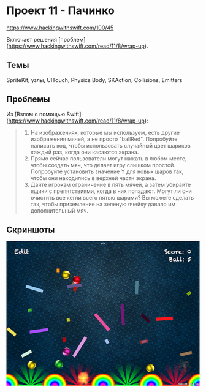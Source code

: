 # Проект 11 - Пачинко

https://www.hackingwithswift.com/100/45

Включает решения [проблем] (https://www.hackingwithswift.com/read/11/8/wrap-up).

## Темы

SpriteKit, узлы, UITouch, Physics Body, SKAction, Collisions, Emitters

## Проблемы

Из [Взлом с помощью Swift] (https://www.hackingwithswift.com/read/11/8/wrap-up):
> 1. На изображениях, которые мы используем, есть другие изображения мячей, а не просто "ballRed". Попробуйте написать код, чтобы использовать случайный цвет шариков каждый раз, когда они касаются экрана.
> 2. Прямо сейчас пользователи могут нажать в любом месте, чтобы создать мяч, что делает игру слишком простой. Попробуйте установить значение Y для новых шаров так, чтобы они находились в верхней части экрана.
> 3. Дайте игрокам ограничение в пять мячей, а затем убирайте ящики с препятствиями, когда в них попадают. Могут ли они очистить все кегли всего пятью шарами? Вы можете сделать так, чтобы приземление на зеленую ячейку давало им дополнительный мяч.

## Скриншоты

![screenshot1](screen01.png)
